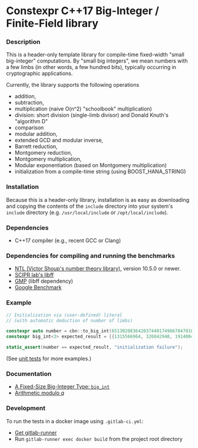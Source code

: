 # Constexpr C++17 Big-Integer / Finite-Field library

### Description
This is a header-only template library for compile-time fixed-width "small big-integer" computations.
By "small big integers", we mean numbers with a few limbs (in other words, a few hundred bits), typically
occurring in cryptographic applications.

Currently, the library supports the following operations
- addition, 
- subtraction, 
- multiplication (naive O(n^2) "schoolbook" multiplication)
- division: short division (single-limb divisor) and Donald Knuth's "algorithm D"
- comparison
- modular addition,
- extended GCD and modular inverse,
- Barrett reduction, 
- Montgomery reduction,
- Montgomery multiplication,
- Modular exponentiation (based on Montgomery multiplication)
- initialization from a compile-time string (using BOOST_HANA_STRING)

### Installation
Because this is a header-only library, installation is as easy as downloading and copying the contents of the `include` directory into your system's `include` directory (e.g. `/usr/local/include` or `/opt/local/include`).

### Dependencies
- C++17 compiler (e.g., recent GCC or Clang) 

### Dependencies for compiling and running the benchmarks
- [NTL (Victor Shoup's number theory library)](http://www.shoup.net/ntl/), version 10.5.0 or newer.
- [SCIPR lab's libff](https://github.com/scipr-lab/libff)
- [GMP](https://gmplib.org/) (libff dependency)
- [Google Benchmark](https://github.com/google/benchmark)

### Example
```cpp
// Initialization via (user-defined) literal 
// (with automatic deduction of number of limbs)

constexpr auto number = cbn::to_big_int(6513020836420374401749667047018991798096360820_Z);
constexpr big_int<3> expected_result = {{1315566964, 326042948, 19140048}};

static_assert(number == expected_result, "initialization failure");
```

(See [unit tests](test/src/unit-tests.cpp) for more examples.)

### Documentation
- [A Fixed-Size Big-Integer Type: `big_int`](doc/bigint.md)
- [Arithmetic modulo *q*](doc/finitefield.md)

### Development
To run the tests in a docker image using `.gitlab-ci.yml`:
- [Get gitlab-runner](https://docs.gitlab.com/runner/install/index.html)
- Run `gitlab-runner exec docker build` from the project root directory


